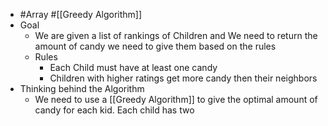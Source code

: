 - #Array #[[Greedy Algorithm]]
- Goal
	- We are given a list of rankings of Children and We need to return the amount of candy we need to give them based on the rules
	- Rules
		- Each Child must have at least one candy
		- Children with higher ratings get more candy then their neighbors
- Thinking behind the Algorithm
	- We need to use a [[Greedy Algorithm]] to give the optimal  amount of candy for each kid. Each child has two